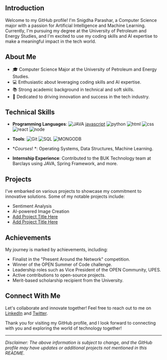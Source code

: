 ## Introduction
Welcome to my GitHub profile! I'm Snigdha Parashar, a Computer Science major with a passion for Artificial Intelligence and Machine Learning. Currently, I'm pursuing my degree at the University of Petroleum and Energy Studies, and I'm excited to use my coding skills and AI expertise to make a meaningful impact in the tech world.

## About Me
- 🎓 Computer Science Major at the University of Petroleum and Energy Studies.
- 💻 Enthusiastic about leveraging coding skills and AI expertise.
- 📚 Strong academic background in technical and soft skills.
- 🚀 Dedicated to driving innovation and success in the tech industry.

## Technical Skills

- **Programming Languages**:
  ![JAVA](https://github.com/snigdha510/snigdha510/assets/100710845/3ccbb517-758f-4809-aa63-ffe19bc556b3)
  [javascript](https://github.com/snigdha510/snigdha510/assets/100710845/f5c3fbd3-f2cc-402f-8d1f-ea8b9383745f)
  ![python](https://github.com/snigdha510/snigdha510/assets/100710845/9ab5e340-a556-4dc4-a314-b2465f105447)
  ![html](https://github.com/snigdha510/snigdha510/assets/100710845/2d8808ed-71c6-45c4-8c25-8d91d98b0624)
  ![css](https://github.com/snigdha510/snigdha510/assets/100710845/ba9a4e8b-ca39-4c8f-a32e-58498c7b0a7c)
  ![react](https://github.com/snigdha510/snigdha510/assets/100710845/ab14e891-1921-40bf-bf90-73bc8f701439)
  ![node](https://github.com/snigdha510/snigdha510/assets/100710845/e6c56ffe-21d6-4292-ab65-d4278499e6b2)

- **Tools**:
  ![Git](https://github.com/snigdha510/snigdha510/assets/100710845/6433f4e5-0229-4f7b-b3bf-9e93a4246820)
  ![SQL](https://github.com/snigdha510/snigdha510/assets/100710845/29a275e7-be3b-4e40-901d-734454320d68)
  ![MONGODB](https://github.com/snigdha510/snigdha510/assets/100710845/959bf90d-10b7-4d06-9be9-991539ccbab7)



- **Courses*!
*: Operating Systems, Data Structures, Machine Learning.
- **Internship Experience**: Contributed to the BUK Technology team at Barclays using JAVA, Spring Framework, and more.

## Projects
I've embarked on various projects to showcase my commitment to innovative solutions. Some of my notable projects include:
- Sentiment Analysis
- AI-powered Image Creation
- [Add Project Title Here](https://github.com/yourusername/yourrepository)
- [Add Project Title Here](https://github.com/yourusername/yourrepository)

## Achievements
My journey is marked by achievements, including:
- Finalist in the "Present Around the Network" competition.
- Winner of the OPEN Summer of Code challenge.
- Leadership roles such as Vice President of the OPEN Community, UPES.
- Active contributions to open-source projects.
- Merit-based scholarship recipient from the University.

## Connect With Me
Let's collaborate and innovate together! Feel free to reach out to me on [LinkedIn](https://www.linkedin.com/in/yourlinkedinprofile) and [Twitter](https://twitter.com/yourtwitterhandle).

Thank you for visiting my GitHub profile, and I look forward to connecting with you and exploring the world of technology together!

---

*Disclaimer: The above information is subject to change, and the GitHub profile may have updates or additional projects not mentioned in this README.*
